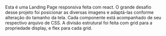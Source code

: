 Esta é uma Landing Page responsiva feita com react. O grande desafio desse projeto foi posicionar as diversas imagens e adaptá-las conforme alteração do tamanho da tela. 
Cada componente está acompanhado de seu respectivo arquivo de CSS. A divisão estrutural foi feita com grid para a propriedade display, e flex para cada grid.
